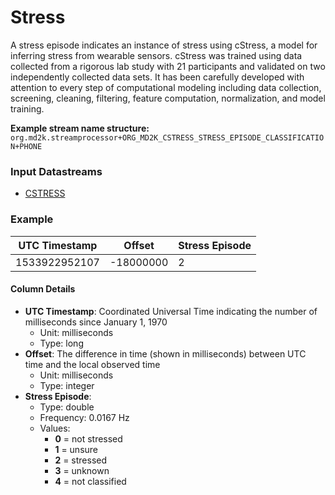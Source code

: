 # Stress

A stress episode indicates an instance of stress using cStress, a model for inferring stress from wearable sensors. cStress was trained using data collected from a rigorous lab study with 21 participants and validated on two independently collected data sets. It has been carefully developed with attention to every step of computational modeling including data collection, screening, cleaning, filtering, feature computation, normalization, and model training.


<!-- **References:**
{% bibliography --cited %} -->


**Example stream name structure:**
`org.md2k.streamprocessor+ORG_MD2K_CSTRESS_STRESS_EPISODE_CLASSIFICATION+PHONE`


### Input Datastreams
- [CSTRESS](../features/cstress)

### Example

| UTC Timestamp | Offset    | Stress Episode |
| ------------- | --------- | -------------- |
| 1533922952107 | -18000000 | 2              |

#### Column Details
- **UTC Timestamp**: Coordinated Universal Time indicating the number of milliseconds since January 1, 1970
  - Unit: milliseconds
  - Type: long
- **Offset**: The difference in time (shown in milliseconds) between UTC time and the local observed time
  - Unit: milliseconds
  - Type: integer
- **Stress Episode**:
  - Type: double
  - Frequency: 0.0167 Hz
  - Values:
    -  **0** = not stressed
    -  **1** = unsure
    -  **2** = stressed
    -  **3** = unknown
    -  **4** = not classified
